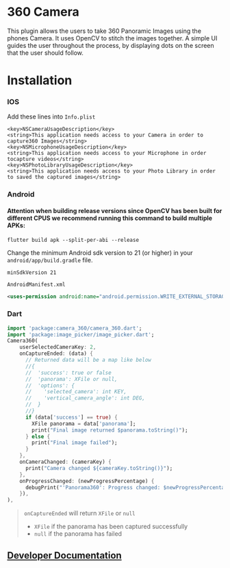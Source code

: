 # 360 Camera

This plugin allows the users to take 360 Panoramic Images using the phones Camera. It uses OpenCV to stitch the images together.
A simple UI guides the user throughout the process, by displaying dots on the screen that the user should follow.

# Installation

### IOS
Add these lines into `Info.plist`
```plist
<key>NSCameraUsageDescription</key>
<string>This application needs access to your Camera in order to capture360 Images</string>
<key>NSMicrophoneUsageDescription</key>
<string>This application needs access to your Microphone in order tocapture videos</string>
<key>NSPhotoLibraryUsageDescription</key>
<string>This application needs access to your Photo Library in order to saved the captured images</string>
```

### Android

#### Attention when building release versions since OpenCV has been built for different CPUS we recommend running this command to build multiple APKs:

```properties
flutter build apk --split-per-abi --release
```

Change the minimum Android sdk version to 21 (or higher) in your `android/app/build.gradle` file.

```properties
minSdkVersion 21
```

`AndroidManifest.xml`

```xml
<uses-permission android:name="android.permission.WRITE_EXTERNAL_STORAGE" />
 ```

### Dart
```dart
import 'package:camera_360/camera_360.dart';
import 'package:image_picker/image_picker.dart';
Camera360(
    userSelectedCameraKey: 2,
    onCaptureEnded: (data) {
      // Returned data will be a map like below
      //{
      //  'success': true or false
      //  'panorama': XFile or null,
      //  'options': {
      //    'selected_camera': int KEY,
      //    'vertical_camera_angle': int DEG,
      //  }
      //}
      if (data['success'] == true) {
        XFile panorama = data['panorama'];
        print("Final image returned $panorama.toString()");
      } else {
        print("Final image failed");
      }
    },
    onCameraChanged: (cameraKey) {
      print("Camera changed ${cameraKey.toString()}");
    },
    onProgressChanged: (newProgressPercentage) {
      debugPrint("'Panorama360': Progress changed: $newProgressPercentage");
    }),
),
```

> `onCaptureEnded` will return `XFile` or `null`  
> - `XFile` if the panorama has been captured successfully   
> - `null` if the panorama has failed  


## [Developer Documentation](docs/developer.md)



    